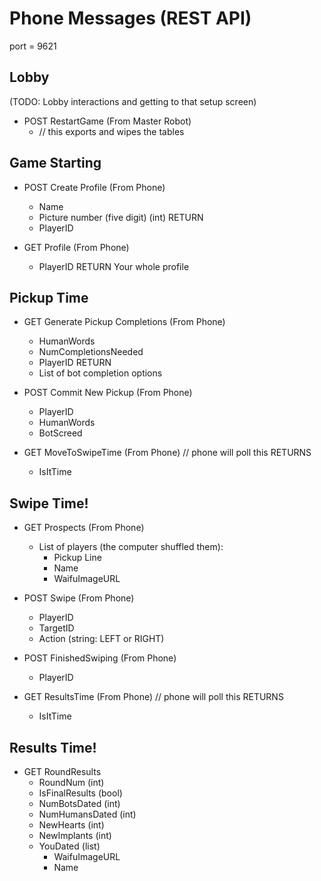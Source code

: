 # Phone Messages (REST API)

port = 9621

## Lobby 

(TODO: Lobby interactions and getting to that setup screen)

* POST RestartGame (From Master Robot)
  * // this exports and wipes the tables

## Game Starting

* POST Create Profile (From Phone)
    * Name
    * Picture number (five digit) (int)
    RETURN
    * PlayerID

* GET Profile (From Phone)
    * PlayerID
    RETURN
    Your whole profile

## Pickup Time

* GET Generate Pickup Completions (From Phone)
    * HumanWords
    * NumCompletionsNeeded
    * PlayerID
    RETURN
    * List of bot completion options

* POST Commit New Pickup (From Phone)
    * PlayerID
    * HumanWords
    * BotScreed

* GET MoveToSwipeTime (From Phone) // phone will poll this
    RETURNS
    * IsItTime

## Swipe Time!

* GET Prospects (From Phone)
  * List of players (the computer shuffled them):
    * Pickup Line
    * Name
    * WaifuImageURL

* POST Swipe (From Phone)
  * PlayerID
  * TargetID
  * Action (string: LEFT or RIGHT)

* POST FinishedSwiping (From Phone)
  * PlayerID

* GET ResultsTime (From Phone)  // phone will poll this
    RETURNS
    * IsItTime

## Results Time!

* GET RoundResults
  * RoundNum (int)
  * IsFinalResults (bool)
  * NumBotsDated (int)
  * NumHumansDated (int)
  * NewHearts (int)
  * NewImplants (int)
  * YouDated (list)
    * WaifuImageURL
    * Name